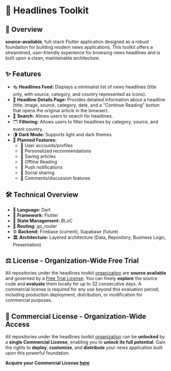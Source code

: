 # 📰 Headlines Toolkit

## 📖 Overview

**source-available**, full-stack Flutter application designed as a robust foundation for building modern news applications. This toolkit offers a streamlined, user-friendly experience for browsing news headlines and is built upon a clean, maintainable architecture.
## ✨ Features

-   🗞️ **Headlines Feed:** Displays a minimalist list of news headlines (title only, with source, category, and country represented as icons).
-   📃 **Headline Details Page:** Provides detailed information about a headline (title, image, source, category, date, and a "Continue Reading" button that opens the original article in the browser).
-   🔎 **Search:** Allows users to search for headlines.
-   🗂️ **Filtering:** Allows users to filter headlines by category, source, and event country.
-   🌗 **Dark Mode:** Supports light and dark themes.
-   📅 **Planned Features:**
    -   👥 User accounts/profiles
    -   🌟 Personalized recommendations
    -   💾 Saving articles
    -   📵 Offline Reading
    -   🔔 Push notifications
    -   🚀 Social sharing
    -   💬 Comments/discussion features

## 🛠️ Technical Overview

-   🎯 **Language:** Dart
-   💙 **Framework:** Flutter
-   🧱 **State Management:** BLoC
-   🔀 **Routing:** go_router
-   ⚙️ **Backend:** Firebase (current), Supabase (future)
-   🏛️ **Architecture:** Layered architecture (Data, Repository, Business Logic, Presentation)

## ⚖️ License - Organization-Wide Free Trial

All repositories under the headlines toolkit [organization](https://github.com/headlines-toolkit) are **source available** and governed by a [Free Trial License](https://polyformproject.org/licenses/free-trial/1.0.0/). You can freely **explore** the source code and **evaluate** them locally for up to 32 consecutive days. A commercial license is required for any use beyond this evaluation period, including production deployment, distribution, or modification for commercial purposes.

## 💼 Commercial License - Organization-Wide Access

All repositories under the headlines toolkit [organization](https://github.com/headlines-toolkit) can be **unlocked** by a **single Commercial License**, enabling you to **unlock its full potential**.  Gain the rights to **deploy**, **customize**, and **distribute** your news application built upon this powerful foundation.

**Acquire your Commercial License [here]()**
